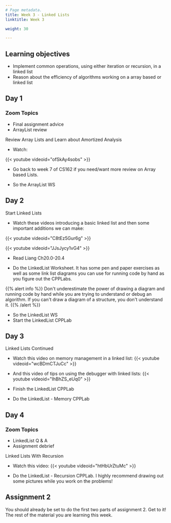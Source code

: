 ```yaml
---
# Page metadata.
title: Week 3 - Linked Lists
linktitle: Week 3

weight: 30

---
```


## Learning objectives

* Implement common operations, using either iteration or recursion, in a linked list
* Reason about the efficiency of algorithms working on a array based or linked list

## Day 1

### Zoom Topics

* Final assignment advice
* ArrayList review

Review Array Lists and Learn about Amortized Analysis

* Watch:

{{< youtube videoid="ofSkAy4sobs" >}}

* Go back to week 7 of CS162 if you need/want more review on Array based Lists.

* So the ArrayList WS

## Day 2

Start Linked Lists

* Watch these videos introducing a basic linked list and then some important additions we can make:

{{< youtube videoid="C8tEz5Gur6g" >}}

{{< youtube videoid="JJsJycy1vG4" >}}

* Read Liang Ch20.0-20.4

* Do the LinkedList Worksheet. It has some pen and paper exercises as well as some link list diagrams
you can use for running code by hand as you figure out the CPPLabs.

{{% alert info %}}
Don't underestimate the power of drawing a diagram and running code by hand while you are trying
to understand or debug an algorithm. If you can't draw a diagram of a structure, you don't understand
it.
{{% /alert %}}

* So the LinkedList WS
* Start the LinkedList CPPLab

## Day 3

Linked Lists Continued

* Watch this video on memory management in a linked list:
{{< youtube videoid="wcBDmCTJuCc" >}}

* And this video of tips on using the debugger with linked lists:
{{< youtube videoid="IhBhZS_eUq0" >}}

* Finish the LinkedList CPPLab

* Do the LinkedList - Memory CPPLab

## Day 4

### Zoom Topics

* LinkedList Q & A
* Assignment debrief

Linked Lists With Recursion

* Watch this video:
{{< youtube videoid="htHbUrZtuMc" >}}

* Do the LinkedList - Recursion CPPLab.
I highly recommend drawing out some pictures while you work on the problems!

## Assignment 2

You should already be set to do the first two parts of assignment 2. Get to it!
The rest of the material you are learning this week.
